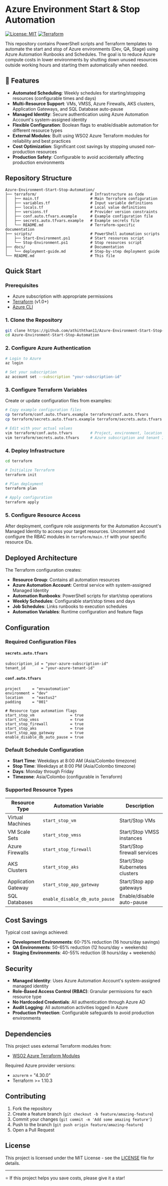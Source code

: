 # Azure Environment Start & Stop Automation

[![License: MIT](https://img.shields.io/badge/License-MIT-yellow.svg)](https://opensource.org/licenses/MIT)
[![Terraform](https://img.shields.io/badge/Terraform-1.10.3-blue.svg)](https://www.terraform.io/)

This repository contains PowerShell scripts and Terraform templates to automate the start and stop of Azure environments (Dev, QA, Stage) using Azure Automation Runbooks and Schedules. The goal is to reduce Azure compute costs in lower environments by shutting down unused resources outside working hours and starting them automatically when needed.

## 🎯 Features

- **Automated Scheduling**: Weekly schedules for starting/stopping resources (configurable times and days)
- **Multi-Resource Support**: VMs, VMSS, Azure Firewalls, AKS clusters, Application Gateways, and SQL Database auto-pause
- **Managed Identity**: Secure authentication using Azure Automation Account's system-assigned identity
- **Flexible Configuration**: Boolean flags to enable/disable automation for different resource types
- **External Modules**: Built using WSO2 Azure Terraform modules for reliability and best practices
- **Cost Optimization**: Significant cost savings by stopping unused non-production resources
- **Production Safety**: Configurable to avoid accidentally affecting production environments

## Repository Structure

```
Azure-Environment-Start-Stop-Automation/
├── terraform/                        # Infrastructure as Code
│   ├── main.tf                       # Main Terraform configuration
│   ├── variables.tf                  # Input variable definitions
│   ├── locals.tf                     # Local value definitions
│   ├── versions.tf                   # Provider version constraints
│   ├── conf.auto.tfvars.example      # Example configuration file
│   ├── secrets.auto.tfvars.example   # Example secrets file
│   └── README.md                     # Terraform-specific documentation
├── scripts/                          # PowerShell automation scripts
│   ├── Start-Environment.ps1         # Start resources script
│   └── Stop-Environment.ps1          # Stop resources script  
├── docs/                             # Documentation
│   └── deployment-guide.md           # Step-by-step deployment guide
└── README.md                         # This file
```

## Quick Start

### Prerequisites

- Azure subscription with appropriate permissions
- [Terraform](https://www.terraform.io/downloads.html) (v1.0+)
- [Azure CLI](https://docs.microsoft.com/en-us/cli/azure/install-azure-cli)

### 1. Clone the Repository

```bash
git clone https://github.com/athiththan11/Azure-Environment-Start-Stop-Automation.git
cd Azure-Environment-Start-Stop-Automation
```

### 2. Configure Azure Authentication

```bash
# Login to Azure
az login

# Set your subscription
az account set --subscription "your-subscription-id"
```

### 3. Configure Terraform Variables

Create or update configuration files from examples:

```bash
# Copy example configuration files
cp terraform/conf.auto.tfvars.example terraform/conf.auto.tfvars
cp terraform/secrets.auto.tfvars.example terraform/secrets.auto.tfvars

# Edit with your actual values
vim terraform/conf.auto.tfvars        # Project, environment, location settings
vim terraform/secrets.auto.tfvars     # Azure subscription and tenant IDs
```

### 4. Deploy Infrastructure

```bash
cd terraform

# Initialize Terraform
terraform init

# Plan deployment
terraform plan

# Apply configuration
terraform apply
```

### 5. Configure Resource Access

After deployment, configure role assignments for the Automation Account's Managed Identity to access your target resources. Uncomment and configure the RBAC modules in `terraform/main.tf` with your specific resource IDs.

## Deployed Architecture

The Terraform configuration creates:

- **Resource Group**: Contains all automation resources
- **Azure Automation Account**: Central service with system-assigned Managed Identity
- **Automation Runbooks**: PowerShell scripts for start/stop operations
- **Weekly Schedules**: Configurable start/stop times and days
- **Job Schedules**: Links runbooks to execution schedules
- **Automation Variables**: Runtime configuration and feature flags

## Configuration

### Required Configuration Files

#### `secrets.auto.tfvars`

```hcl
subscription_id = "your-azure-subscription-id"
tenant_id       = "your-azure-tenant-id"
```

#### `conf.auto.tfvars`

```hcl
project     = "envautomation"
environment = "dev"
location    = "eastus2"
padding     = "001"

# Resource type automation flags
start_stop_vm                = true
start_stop_vmss              = true
start_stop_firewall          = true
start_stop_aks               = true
start_stop_app_gateway       = true
enable_disable_db_auto_pause = true
```

### Default Schedule Configuration

- **Start Time**: Weekdays at 8:00 AM (Asia/Colombo timezone)
- **Stop Time**: Weekdays at 8:00 PM (Asia/Colombo timezone)  
- **Days**: Monday through Friday
- **Timezone**: Asia/Colombo (configurable in Terraform)

### Supported Resource Types

| Resource Type | Automation Variable | Description |
|---------------|-------------------|-------------|
| Virtual Machines | `start_stop_vm` | Start/Stop VMs |
| VM Scale Sets | `start_stop_vmss` | Start/Stop VMSS instances |
| Azure Firewalls | `start_stop_firewall` | Start/Stop firewall services |
| AKS Clusters | `start_stop_aks` | Start/Stop Kubernetes clusters |
| Application Gateway | `start_stop_app_gateway` | Start/Stop app gateways |
| SQL Databases | `enable_disable_db_auto_pause` | Enable/disable auto-pause |

## Cost Savings

Typical cost savings achieved:

- **Development Environments**: 60-75% reduction (16 hours/day savings)
- **QA Environments**: 50-65% reduction (12 hours/day + weekends)
- **Staging Environments**: 40-55% reduction (8 hours/day + weekends)

## Security

- **Managed Identity**: Uses Azure Automation Account's system-assigned managed identity
- **Role-Based Access Control (RBAC)**: Granular permissions for each resource type
- **No Hardcoded Credentials**: All authentication through Azure AD
- **Audit Logging**: All automation activities logged in Azure
- **Production Protection**: Configurable safeguards to avoid production environments

## Dependencies

This project uses external Terraform modules from:

- [WSO2 Azure Terraform Modules](https://github.com/wso2/azure-terraform-modules)

Required Azure provider versions:

- `azurerm` = "4.30.0"
- Terraform >= 1.10.3

## Contributing

1. Fork the repository
2. Create a feature branch (`git checkout -b feature/amazing-feature`)
3. Commit your changes (`git commit -m 'Add some amazing feature'`)
4. Push to the branch (`git push origin feature/amazing-feature`)
5. Open a Pull Request

## License

This project is licensed under the MIT License - see the [LICENSE](LICENSE) file for details.

---

⭐ If this project helps you save costs, please give it a star!
